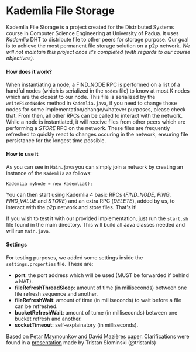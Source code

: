 # Kademlia File Storage

Kademlia File Storage is a project created for the Distributed Systems course in Computer Science Engineering at University of Padua.
It uses *Kademlia* DHT to distribute file to other peers for storage purpose.
Our goal is to achieve the most permanent file storage solution on a p2p network.
*We will not maintain this project once it's completed (with regards to our course objectives)*.

#### How does it work?
When instantiating a node, a FIND_NODE RPC is performed on a list of a handful nodes (which is serialized in the `nodes` file) to know at most K nodes which are the closest to our node.
This file is serialized by the `writeFixedNodes` method in `Kademlia.java`, if you need to change those nodes for some implementation/change/whatever purposes, please check that.
From then, all other RPCs can be called to interact with the network.
While a node is instantiated, it will receive files from other peers which are performing a *STORE* RPC on the network. These files are frequently refreshed to quickly react to changes occuring in the network, ensuring file persistance for the longest time possible.

#### How to use it
As you can see in `Main.java` you can simply join a network by creating an instance of the `Kademlia` as follows:
```
Kademlia myNode = new Kademlia();
```

You can then start using Kademlia 4 basic RPCs (*FIND_NODE*, *PING*, *FIND_VALUE* and *STORE*) and an extra RPC (*DELETE*), added by us, to interact with the p2p network and store files.
That's it!

If you wish to test it with our provided implementation, just run the `start.sh` file found in the main directory.
This will build all Java classes needed and will run `Main.java`.

#### Settings
For testing purposes, we added some settings inside the `settings.properties` file. These are:
- **port**: the port address which will be used (MUST be forwarded if behind a NAT).
- **fileRefreshThreadSleep**: amount of time (in milliseconds) between one file refresh sequence and another.
- **fileRefreshWait**: amount of time (in milliseconds) to wait before a file can be refreshed.
- **bucketRefreshWait**: amount of tume (in milliseconds) between one bucket refresh and another.
- **socketTimeout**: self-explainatory (in milliseconds).

Based on [Petar Maymounkov and David Mazières paper](https://pdos.csail.mit.edu/~petar/papers/maymounkov-kademlia-lncs.pdf).
Clarifications were found in a [presentation](https://docs.google.com/presentation/d/11qGZlPWu6vEAhA7p3qsQaQtWH7KofEC9dMeBFZ1gYeA/edit#slide=id.g1718cc2bc_08645) made by Tristan Slominski (@tristanls)
